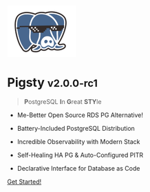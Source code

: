 ![logo](icon.svg)

# Pigsty <small>v2.0.0-rc1</small>

> <b>P</b>ostgreSQL <b>I</b>n <b>G</b>reat <b>STY</b>le</b>

- Me-Better Open Source RDS PG Alternative!

- Battery-Included PostgreSQL Distribution

- Incredible Observability with Modern Stack

- Self-Healing HA PG & Auto-Configured PITR 

- Declarative Interface for Database as Code 


[Get Started!](#pigsty)